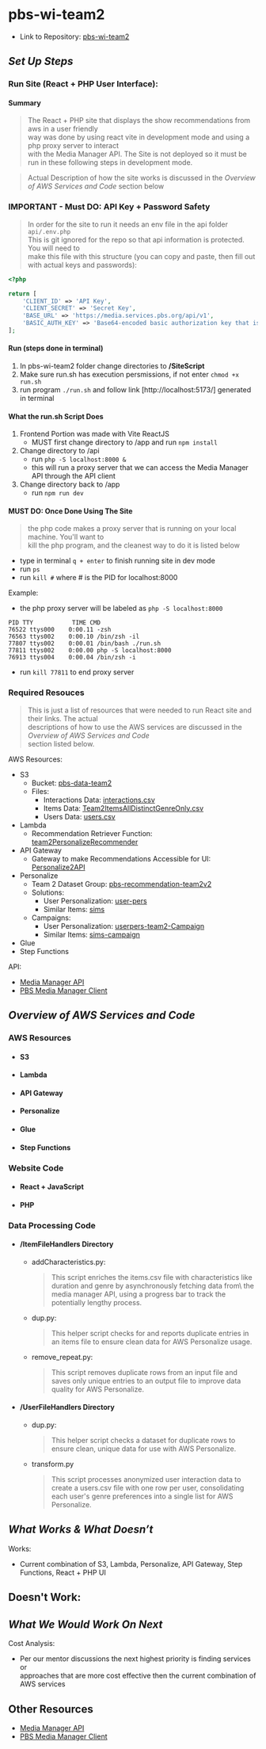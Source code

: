 # pbs-wi-team2
- Link to Repository: [pbs-wi-team2](https://github.com/river-alaqidy/pbs-wi-team2)

## *Set Up Steps*

### Run Site (React + PHP User Interface):
#### Summary
> The React + PHP site that displays the show recommendations from aws in a user friendly\
way was done by using react vite in development mode and using a php proxy server to interact\
with the Media Manager API. The Site is not deployed so it must be run in these following steps
in development mode.

> Actual Description of how the site works is discussed in the *Overview of AWS Services and Code* section below

### IMPORTANT - Must DO: API Key + Password Safety
> In order for the site to run it needs an env file in the api folder `api/.env.php`\
This is git ignored for the repo so that api information is protected. You will need to\
make this file with this structure (you can copy and paste, then fill out with actual keys and passwords):
```php
<?php

return [
    'CLIENT_ID' => 'API Key',
    'CLIENT_SECRET' => 'Secret Key',
    'BASE_URL' => 'https://media.services.pbs.org/api/v1',
    'BASIC_AUTH_KEY' => 'Base64-encoded basic authorization key that is combinatiton of key + secret key'
];
```

#### Run (steps done in terminal)
1. In pbs-wi-team2 folder change directories to **/SiteScript**
2. Make sure run.sh has execution persmissions, if not enter `chmod +x run.sh`
3. run program `./run.sh` and follow link [http://localhost:5173/] generated in terminal

#### What the run.sh Script Does
1. Frontend Portion was made with Vite ReactJS
    - MUST first change directory to /app and run `npm install`
2. Change directory to /api
    - run `php -S localhost:8000 &`
    - this will run a proxy server that we can access the Media Manager API through the API client
3. Change directory back to /app
    - run `npm run dev`

#### MUST DO: Once Done Using The Site
> the php code makes a proxy server that is running on your local machine. You'll want to\
kill the php program, and the cleanest way to do it is listed below
- type in terminal `q + enter` to finish running site in dev mode
- run `ps`
- run `kill #` where # is the PID for localhost:8000

Example: 
- the php proxy server will be labeled as `php -S localhost:8000`
```
PID TTY           TIME CMD
76522 ttys000    0:00.11 -zsh
76563 ttys002    0:00.10 /bin/zsh -il
77807 ttys002    0:00.01 /bin/bash ./run.sh
77811 ttys002    0:00.00 php -S localhost:8000
76913 ttys004    0:00.04 /bin/zsh -i
```
- run `kill 77811` to end proxy server

### Required Resouces
> This is just a list of resources that were needed to run React site and their links. The actual\
descriptions of how to use the AWS services are discussed in the *Overview of AWS Services and Code* \
section listed below.

AWS Resources:
- S3 
    - Bucket: [pbs-data-team2](https://us-east-1.console.aws.amazon.com/s3/buckets/pbs-data-team-2?region=us-east-1&tab=objects&bucketType=general)
    -  Files: 
        - Interactions Data: [interactions.csv](https://us-east-1.console.aws.amazon.com/s3/object/pbs-data-team-2?region=us-east-1&bucketType=general&prefix=interactions.csv)
        - Items Data: [Team2ItemsAllDistinctGenreOnly.csv](https://us-east-1.console.aws.amazon.com/s3/object/pbs-data-team-2?region=us-east-1&bucketType=general&prefix=Team2ItemsAllDistinctGenreOnly.csv)
        - Users Data: [users.csv](https://us-east-1.console.aws.amazon.com/s3/object/pbs-data-team-2?region=us-east-1&bucketType=general&prefix=users.csv)
- Lambda
    - Recommendation Retriever Function: [team2PersonalizeRecommender](https://us-east-1.console.aws.amazon.com/lambda/home?region=us-east-1#/functions/team2PersonalizeRecommender?tab=code)
- API Gateway
    - Gateway to make Recommendations Accessible for UI: [Personalize2API](https://us-east-1.console.aws.amazon.com/apigateway/main/apis/8v7afwqlb1/resources?api=8v7afwqlb1&region=us-east-1)
- Personalize
    - Team 2 Dataset Group: [pbs-recommendation-team2v2](https://us-east-1.console.aws.amazon.com/personalize/home?region=us-east-1#arn:aws:personalize:us-east-1:715841365024:dataset-group$pbs-recommendation-team2v2/setup)
    - Solutions:
        - User Personalization: [user-pers](https://us-east-1.console.aws.amazon.com/personalize/home?region=us-east-1#arn:aws:personalize:us-east-1:715841365024:dataset-group$pbs-recommendation-team2v2/solutionsAndRecipes/solutionDetail/arn:aws:personalize:us-east-1:715841365024:solution$user-pers)
        - Similar Items: [sims](https://us-east-1.console.aws.amazon.com/personalize/home?region=us-east-1#arn:aws:personalize:us-east-1:715841365024:dataset-group$pbs-recommendation-team2v2/solutionsAndRecipes/solutionDetail/arn:aws:personalize:us-east-1:715841365024:solution$sims)
    - Campaigns: 
        - User Personalization: [userpers-team2-Campaign](https://us-east-1.console.aws.amazon.com/personalize/home?region=us-east-1#arn:aws:personalize:us-east-1:715841365024:dataset-group$pbs-recommendation-team2v2/campaigns/campaignDetail/arn:aws:personalize:us-east-1:715841365024:campaign$userpers-team2-Campaign)
        - Similar Items: [sims-campaign](https://us-east-1.console.aws.amazon.com/personalize/home?region=us-east-1#arn:aws:personalize:us-east-1:715841365024:dataset-group$pbs-recommendation-team2v2/campaigns/campaignDetail/arn:aws:personalize:us-east-1:715841365024:campaign$sims-campaign)
- Glue
- Step Functions

API:
- [Media Manager API](https://docs.pbs.org/space/CDA/3047426/Media+Manager+API)
- [PBS Media Manager Client](https://github.com/tamw-wnet/PBS_Media_Manager_Client?tab=readme-ov-file)

## *Overview of AWS Services and Code*
### AWS Resources

- #### S3
    

- #### Lambda

- #### API Gateway

- #### Personalize

- #### Glue

- #### Step Functions

### Website Code

- #### React + JavaScript

- #### PHP

### Data Processing Code

- #### /ItemFileHandlers Directory
    - addCharacteristics.py:
        > This script enriches the items.csv file with characteristics like duration and genre by asynchronously fetching data from\ the media manager API, using a progress bar to track the potentially lengthy process.
    - dup.py:
        > This helper script checks for and reports duplicate entries in an items file to ensure clean data for AWS Personalize usage.
    - remove_repeat.py:
        > This script removes duplicate rows from an input file and saves only unique entries to an output file to improve data quality for AWS Personalize.

- #### /UserFileHandlers Directory
    - dup.py:
        > This helper script checks a dataset for duplicate rows to ensure clean, unique data for use with AWS Personalize.
    - transform.py
        > This script processes anonymized user interaction data to create a users.csv file with one row per user, consolidating each user's genre preferences into a single list for AWS Personalize.











## *What Works & What Doesn’t*
Works:
- Current combination of S3, Lambda, Personalize, API Gateway, Step Functions, React + PHP UI

Doesn't Work:
- 

## *What We Would Work On Next*
Cost Analysis:
- Per our mentor discussions the next highest priority is finding services or\
approaches that are more cost effective then the current combination of AWS services

## Other Resources
- [Media Manager API](https://docs.pbs.org/space/CDA/3047426/Media+Manager+API)
- [PBS Media Manager Client](https://github.com/tamw-wnet/PBS_Media_Manager_Client?tab=readme-ov-file)